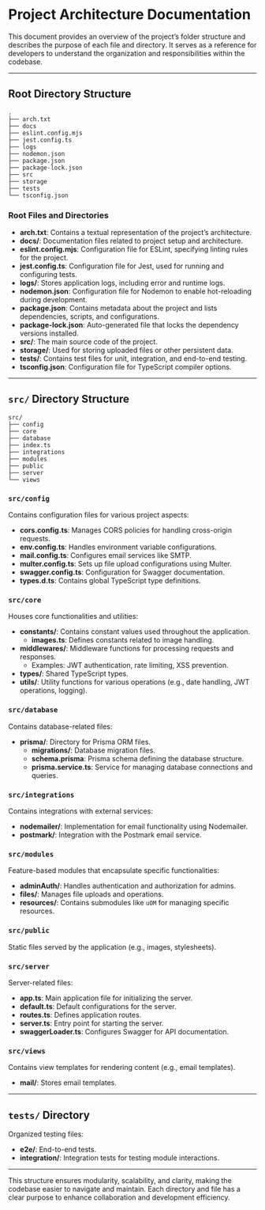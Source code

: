 # Project Architecture Documentation

This document provides an overview of the project’s folder structure and describes the purpose of each file and directory. It serves as a reference for developers to understand the organization and responsibilities within the codebase.

---

## Root Directory Structure

```
.
├── arch.txt
├── docs
├── eslint.config.mjs
├── jest.config.ts
├── logs
├── nodemon.json
├── package.json
├── package-lock.json
├── src
├── storage
├── tests
└── tsconfig.json
```

### Root Files and Directories

- **arch.txt**: Contains a textual representation of the project’s architecture.
- **docs/**: Documentation files related to project setup and architecture.
- **eslint.config.mjs**: Configuration file for ESLint, specifying linting rules for the project.
- **jest.config.ts**: Configuration file for Jest, used for running and configuring tests.
- **logs/**: Stores application logs, including error and runtime logs.
- **nodemon.json**: Configuration file for Nodemon to enable hot-reloading during development.
- **package.json**: Contains metadata about the project and lists dependencies, scripts, and configurations.
- **package-lock.json**: Auto-generated file that locks the dependency versions installed.
- **src/**: The main source code of the project.
- **storage/**: Used for storing uploaded files or other persistent data.
- **tests/**: Contains test files for unit, integration, and end-to-end testing.
- **tsconfig.json**: Configuration file for TypeScript compiler options.

---

## `src/` Directory Structure

```
src/
├── config
├── core
├── database
├── index.ts
├── integrations
├── modules
├── public
├── server
└── views
```

### `src/config`

Contains configuration files for various project aspects:

- **cors.config.ts**: Manages CORS policies for handling cross-origin requests.
- **env.config.ts**: Handles environment variable configurations.
- **mail.config.ts**: Configures email services like SMTP.
- **multer.config.ts**: Sets up file upload configurations using Multer.
- **swagger.config.ts**: Configuration for Swagger documentation.
- **types.d.ts**: Contains global TypeScript type definitions.

### `src/core`

Houses core functionalities and utilities:

- **constants/**: Contains constant values used throughout the application.
  - **images.ts**: Defines constants related to image handling.
- **middlewares/**: Middleware functions for processing requests and responses.
  - Examples: JWT authentication, rate limiting, XSS prevention.
- **types/**: Shared TypeScript types.
- **utils/**: Utility functions for various operations (e.g., date handling, JWT operations, logging).

### `src/database`

Contains database-related files:

- **prisma/**: Directory for Prisma ORM files.
  - **migrations/**: Database migration files.
  - **schema.prisma**: Prisma schema defining the database structure.
  - **prisma.service.ts**: Service for managing database connections and queries.

### `src/integrations`

Contains integrations with external services:

- **nodemailer/**: Implementation for email functionality using Nodemailer.
- **postmark/**: Integration with the Postmark email service.

### `src/modules`

Feature-based modules that encapsulate specific functionalities:

- **adminAuth/**: Handles authentication and authorization for admins.
- **files/**: Manages file uploads and operations.
- **resources/**: Contains submodules like `uOM` for managing specific resources.

### `src/public`

Static files served by the application (e.g., images, stylesheets).

### `src/server`

Server-related files:

- **app.ts**: Main application file for initializing the server.
- **default.ts**: Default configurations for the server.
- **routes.ts**: Defines application routes.
- **server.ts**: Entry point for starting the server.
- **swaggerLoader.ts**: Configures Swagger for API documentation.

### `src/views`

Contains view templates for rendering content (e.g., email templates).

- **mail/**: Stores email templates.

---

## `tests/` Directory

Organized testing files:

- **e2e/**: End-to-end tests.
- **integration/**: Integration tests for testing module interactions.

---

This structure ensures modularity, scalability, and clarity, making the codebase easier to navigate and maintain. Each directory and file has a clear purpose to enhance collaboration and development efficiency.

